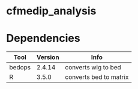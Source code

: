 # cfmedip_analysis

# Dependencies 
|      Tool     |    Version    |      Info     |
| ------------- | ------------- | ------------- |
|     bedops    |    2.4.14     | converts wig to bed  |
|       R       |     3.5.0     | converts bed to matrix  |
